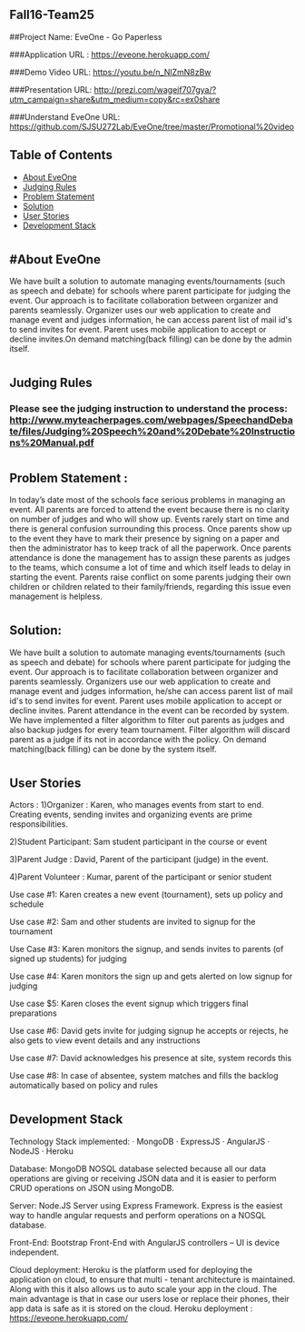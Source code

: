## Fall16-Team25

##Project Name: EveOne - Go Paperless

###Application URL : https://eveone.herokuapp.com/

###Demo Video URL: https://youtu.be/n_NlZmN8zBw

###Presentation URL: http://prezi.com/wageif707gya/?utm_campaign=share&utm_medium=copy&rc=ex0share

###Understand EveOne URL: https://github.com/SJSU272Lab/EveOne/tree/master/Promotional%20video


Table of Contents
-----------------

- [About EveOne](#about-eveone)
- [Judging Rules](#judging-rules)
- [Problem Statement](#problem-statement)
- [Solution](#soution)
- [User Stories](#user-stories)
- [Development Stack](#development-stack) 

#
#


#About EveOne
--------

We have built a solution to automate managing events/tournaments (such as speech and debate) for schools where parent participate for judging the event. Our approach is to facilitate collaboration between organizer and parents seamlessly. Organizer uses our web application to create and manage event and judges information, he can access parent list of mail id's to send invites for event. Parent uses mobile application to accept or decline invites.On demand matching(back filling)  can be done by the admin itself.

#
#
Judging Rules
--------------

### Please see the judging instruction to understand the process: http://www.myteacherpages.com/webpages/SpeechandDebate/files/Judging%20Speech%20and%20Debate%20Instructions%20Manual.pdf

#
#
Problem Statement :
--------------
In today’s date most of the schools face serious problems in managing an event. All parents are
forced to attend the event because there is no clarity on number of judges and who will show
up. Events rarely start on time and there is general confusion surrounding this process. Once
parents show up to the event they have to mark their presence by signing on a paper and then
the administrator has to keep track of all the paperwork. Once parents attendance is done the
management has to assign these parents as judges to the teams, which consume a lot of time
and which itself leads to delay in starting the event. Parents raise conflict on some parents
judging their own children or children related to their family/friends, regarding this issue even
management is helpless.
#
#
Solution:
--------------
We have built a solution to automate managing events/tournaments (such as speech
and debate) for schools where parent participate for judging the event. Our approach is
to facilitate collaboration between organizer and parents seamlessly. Organizers use
our web application to create and manage event and judges information, he/she can
access parent list of mail id's to send invites for event. Parent uses mobile application to
accept or decline invites. Parent attendance in the event can be recorded by system.
We have implemented a filter algorithm to filter out parents as judges and also backup
judges for every team tournament. Filter algorithm will discard parent as a judge if its
not in accordance with the policy. On demand matching(back filling) can be done by the
system itself.

#
#

User Stories
------------

Actors :
1)Organizer : Karen, who manages events from start to end. Creating events, sending
invites and organizing events are prime responsibilities.

2)Student Participant: Sam student participant in the course or event

3)Parent Judge : David, Parent of the participant (judge) in the event.

4)Parent Volunteer : Kumar, parent of the participant or senior student

Use case #1: Karen creates a new event (tournament), sets up policy and schedule

Use case #2: Sam and other students are invited to signup for the tournament

Use Case #3: Karen monitors the signup, and sends invites to parents (of signed up
students) for judging

Use case #4: Karen monitors the sign up and gets alerted on low signup for judging

Use case $5: Karen closes the event signup which triggers final preparations

Use case #6: David gets invite for judging signup he accepts or rejects, he also gets to
view event details and any instructions

Use case #7: David acknowledges his presence at site, system records this

Use case #8: In case of absentee, system matches and fills the backlog automatically
based on policy and rules



#
#

Development Stack
------------
Technology Stack implemented:
· MongoDB
· ExpressJS
· AngularJS
· NodeJS
· Heroku

Database:
MongoDB NOSQL database selected because all our data operations are giving or receiving
JSON data and it is easier to perform CRUD operations on JSON using MongoDB. 

Server:
Node.JS Server using Express Framework. Express is the easiest way to handle angular
requests and perform operations on a NOSQL database.

Front-End:
Bootstrap Front-End with AngularJS controllers – UI is device independent.

Cloud deployment:
Heroku is the platform used for deploying the application on cloud, to ensure that multi - tenant
architecture is maintained. Along with this it also allows us to auto scale your app in the cloud.
The main advantage is that in case our users lose or replace their phones, their app data is safe
as it is stored on the cloud.
Heroku deployment : https://eveone.herokuapp.com/

#
#


